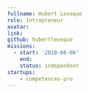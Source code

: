 ```yaml
---
fullname: Hubert Leveque
role: Intrapreneur
avatar:
link:
github: hubertleveque
missions:
  - start: '2018-06-06'
    end:
    status: independent
startups:
    - competences-pro
---
```

